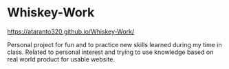 # Whiskey-Work

https://ataranto320.github.io/Whiskey-Work/

Personal project for fun and to practice new skills learned during my time in class. Related to personal interest and trying to use knowledge based on real world product for usable website. 
